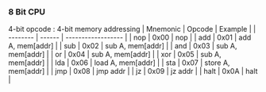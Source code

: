 ### 8 Bit CPU

4-bit opcode : 4-bit memory addressing
| Mnemonic | Opcode | Example            |
| -------- | ------ | ------------------ |
| nop      | 0x00   | nop                |
| add      | 0x01   | add A, mem[addr]   |
| sub      | 0x02   | sub A, mem[addr]   |
| and      | 0x03   | sub A, mem[addr]   |
| or       | 0x04   | sub A, mem[addr]   |
| xor      | 0x05   | sub A, mem[addr]   |
| lda      | 0x06   | load A, mem[addr]  |
| sta      | 0x07   | store A, mem[addr] |
| jmp      | 0x08   | jmp addr           |
| jz       | 0x09   | jz addr            |
| halt     | 0x0A   | halt               |